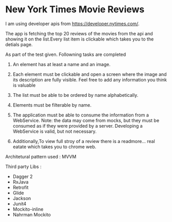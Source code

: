 # New York Times Movie Reviews
I am using developer apis from https://developer.nytimes.com/.

The app is fetching the top 20 reviews of the movies from the api and showing it on the list.Every list item is clickable which takes you to the detials page.

As part of the test given. Followning tasks are completed 
1. An element has at least a name and an image.
2. Each element must be clickable and open a screen where the image and its description are fully visible.
Feel free to add any information you think is valuable
3. The list must be able to be ordered by name alphabetically.
4. Elements must be filterable by name.
5. The application must be able to consume the information from a WebService. Note: the data may come
from mocks, but they must be consumed as if they were provided by a server. Developing a WebService
is valid, but not necessary.

6. Additionally,To view full stroy of a review there is a readmore... real eatate which takes you to chrome web.


Architetural pattern used : MVVM

Third party Libs :
   - Dagger 2
   - RxJava
   - Retrofit
   - Glide
   - Jackson
   - Junit4
   - Mockito-inline
   - Nahrman Mockito
   
   
   
